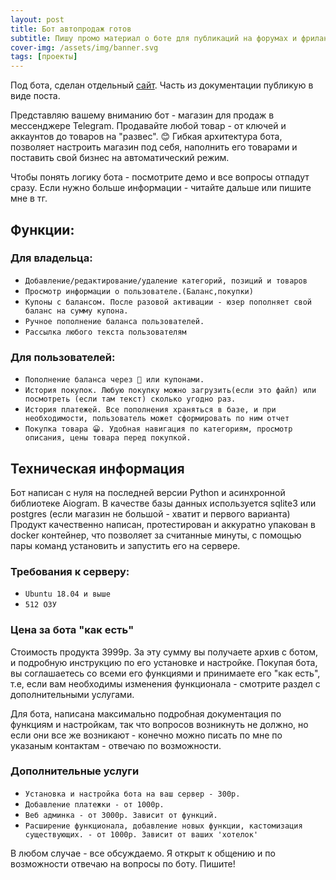 ```yaml
---
layout: post
title: Бот автопродаж готов
subtitle: Пишу промо материал о боте для публикаций на форумах и фриланс биржах
cover-img: /assets/img/banner.svg
tags: [проекты]
---
```


Под бота, сделан отдельный [сайт](https://tg-store.github.io). Часть из документации публикую в виде поста.

Представляю вашему вниманию бот - магазин для продаж в мессенджере Telegram. Продавайте любой товар - от ключей и аккаунтов до товаров на "развес". 😊 
Гибкая архитектура бота, позволяет настроить магазин под себя, наполнить его товарами и поставить свой бизнес на автоматический режим.

Чтобы понять логику бота - посмотрите демо и все вопросы отпадут сразу. Если нужно больше информации - читайте дальше или пишите мне в тг.

## Функции:

### Для владельца:

- `Добавление/редактирование/удаление категорий, позиций и товаров`
- `Просмотр информации о пользователе.(Баланс,покупки)`
- `Купоны с балансом. После разовой активации - юзер пополняет свой баланс на сумму купона.`
- `Ручное пополнение баланса пользователей.`
- `Рассылка любого текста пользователям`

### Для пользователей:

- `Пополнение баланса через 🥝 или купонами.`
- `История покупок. Любую покупку можно загрузить(если это файл) или посмотреть (если там текст) сколько угодно раз.`
- `История платежей. Все пополнения храняться в базе, и при необходимости, пользователь может сформировать по ним отчет`
- `Покупка товара 😀. Удобная навигация по категориям, просмотр описания, цены товара перед покупкой.`


## Техническая информация

Бот написан с нуля на последней версии Python и асинхронной библиотеке  Aiogram.
В качестве базы данных используется sqlite3 или postgres (если магазин не большой - хватит и первого варианта)
Продукт качественно написан, протестирован и  аккуратно упакован в docker контейнер, что позволяет за считанные минуты, с помощью пары команд установить и запустить его на сервере. 

### Требования к серверу:

- `Ubuntu 18.04 и выше`
- `512 ОЗУ`


### Цена за бота "как есть"

Стоимость продукта 3999р. За эту сумму вы получаете архив с ботом, и подробную инструкцию по его установке и настройке. Покупая бота, вы соглашаетесь со всеми его функциями и принимаете его "как есть", т.е, если вам необходимы изменения функционала - смотрите раздел с дополнительными услугами.

Для бота, написана максимально подробная документация по функциям и настройкам, так что вопросов возникнуть не должно, но если они все же возникают - конечно можно писать по мне по указаным контактам - отвечаю по возможности.

### Дополнительные услуги

- `Установка и настройка бота на ваш сервер - 300р.`
- `Добавление платежки - от 1000р.`
- `Веб админка - от 3000р. Зависит от функций.`
- `Расширение функционала, добавление новых функции, кастомизация существующих. - от 1000р. Зависит от ваших 'хотелок'`

В любом случае - все обсуждаемо. Я открыт к общению и по возможности отвечаю на вопросы по боту. Пишите!





























